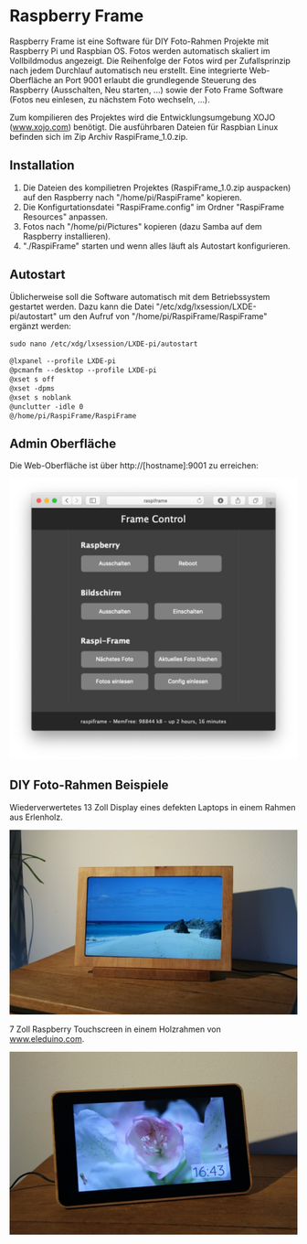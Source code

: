 # Raspberry Frame
Raspberry Frame ist eine Software für DIY Foto-Rahmen Projekte mit Raspberry Pi und Raspbian OS.
Fotos werden automatisch skaliert im Vollbildmodus angezeigt. Die Reihenfolge
der Fotos wird per Zufallsprinzip nach jedem Durchlauf automatisch neu erstellt. Eine integrierte 
Web-Oberfläche an Port 9001 erlaubt die grundlegende Steuerung des Raspberry (Ausschalten, 
Neu starten, ...) sowie der Foto Frame Software (Fotos neu einlesen, zu nächstem Foto wechseln, ...).

Zum kompilieren des Projektes wird die Entwicklungsumgebung XOJO (www.xojo.com) benötigt.
Die ausführbaren Dateien für Raspbian Linux befinden sich im Zip Archiv RaspiFrame_1.0.zip.

## Installation
1) Die Dateien des kompilietren Projektes (RaspiFrame_1.0.zip auspacken) auf den Raspberry nach "/home/pi/RaspiFrame" kopieren.
2) Die Konfigurtationsdatei "RaspiFrame.config" im Ordner "RaspiFrame Resources" anpassen.
3) Fotos nach "/home/pi/Pictures" kopieren (dazu Samba auf dem Raspberry installieren).
4) "./RaspiFrame" starten und wenn alles läuft als Autostart konfigurieren.


## Autostart
Üblicherweise soll die Software automatisch mit dem Betriebssystem gestartet werden.
Dazu kann die Datei "/etc/xdg/lxsession/LXDE-pi/autostart" um den Aufruf von 
"/home/pi/RaspiFrame/RaspiFrame" ergänzt werden:

```
sudo nano /etc/xdg/lxsession/LXDE-pi/autostart
```

```
@lxpanel --profile LXDE-pi
@pcmanfm --desktop --profile LXDE-pi
@xset s off
@xset -dpms
@xset s noblank
@unclutter -idle 0
@/home/pi/RaspiFrame/RaspiFrame
```

Admin Oberfläche
----------------

Die Web-Oberfläche ist über http://[hostname]:9001 zu erreichen:

![Web-Oberfläche](https://github.com/stefanwatermann/frame/blob/main/Screenshots/FrameControl.png)


DIY Foto-Rahmen Beispiele
-------------------------
Wiederverwertetes 13 Zoll Display eines defekten Laptops in einem Rahmen aus Erlenholz.

![Foto-Rahmen](https://github.com/stefanwatermann/frame/blob/main/Screenshots/RaspiFrame.JPG)

7 Zoll Raspberry Touchscreen in einem Holzrahmen von www.eleduino.com.

![Foto-Rahmen](https://github.com/stefanwatermann/frame/blob/main/Screenshots/RaspiFrame2.JPG)
